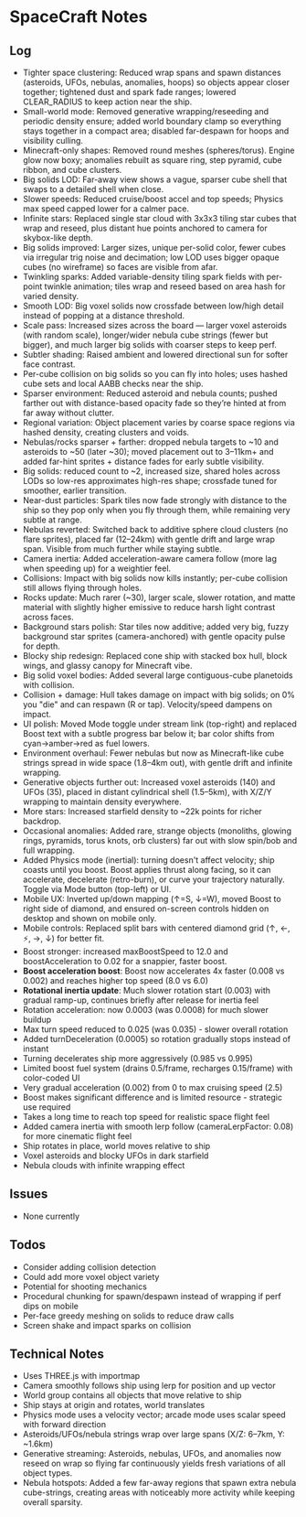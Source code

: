 # SpaceCraft Notes

## Log
- Tighter space clustering: Reduced wrap spans and spawn distances (asteroids, UFOs, nebulas, anomalies, hoops) so objects appear closer together; tightened dust and spark fade ranges; lowered CLEAR_RADIUS to keep action near the ship.
 - Small-world mode: Removed generative wrapping/reseeding and periodic density ensure; added world boundary clamp so everything stays together in a compact area; disabled far-despawn for hoops and visibility culling.
- Minecraft-only shapes: Removed round meshes (spheres/torus). Engine glow now boxy; anomalies rebuilt as square ring, step pyramid, cube ribbon, and cube clusters.
- Big solids LOD: Far-away view shows a vague, sparser cube shell that swaps to a detailed shell when close.
- Slower speeds: Reduced cruise/boost accel and top speeds; Physics max speed capped lower for a calmer pace.
- Infinite stars: Replaced single star cloud with 3x3x3 tiling star cubes that wrap and reseed, plus distant hue points anchored to camera for skybox-like depth.
- Big solids improved: Larger sizes, unique per-solid color, fewer cubes via irregular trig noise and decimation; low LOD uses bigger opaque cubes (no wireframe) so faces are visible from afar.
- Twinkling sparks: Added variable-density tiling spark fields with per-point twinkle animation; tiles wrap and reseed based on area hash for varied density.
- Smooth LOD: Big voxel solids now crossfade between low/high detail instead of popping at a distance threshold.
- Scale pass: Increased sizes across the board — larger voxel asteroids (with random scale), longer/wider nebula cube strings (fewer but bigger), and much larger big solids with coarser steps to keep perf.
- Subtler shading: Raised ambient and lowered directional sun for softer face contrast.
- Per-cube collision on big solids so you can fly into holes; uses hashed cube sets and local AABB checks near the ship.
- Sparser environment: Reduced asteroid and nebula counts; pushed farther out with distance-based opacity fade so they’re hinted at from far away without clutter.
- Regional variation: Object placement varies by coarse space regions via hashed density, creating clusters and voids.
- Nebulas/rocks sparser + farther: dropped nebula targets to ~10 and asteroids to ~50 (later ~30); moved placement out to 3–11km+ and added far-hint sprites + distance fades for early subtle visibility.
- Big solids: reduced count to ~2, increased size, shared holes across LODs so low-res approximates high-res shape; crossfade tuned for smoother, earlier transition.
- Near-dust particles: Spark tiles now fade strongly with distance to the ship so they pop only when you fly through them, while remaining very subtle at range.
- Nebulas reverted: Switched back to additive sphere cloud clusters (no flare sprites), placed far (12–24km) with gentle drift and large wrap span. Visible from much further while staying subtle.
- Camera inertia: Added acceleration-aware camera follow (more lag when speeding up) for a weightier feel.
 - Collisions: Impact with big solids now kills instantly; per-cube collision still allows flying through holes.
 - Rocks update: Much rarer (~30), larger scale, slower rotation, and matte material with slightly higher emissive to reduce harsh light contrast across faces.
- Background stars polish: Star tiles now additive; added very big, fuzzy background star sprites (camera-anchored) with gentle opacity pulse for depth.
- Blocky ship redesign: Replaced cone ship with stacked box hull, block wings, and glassy canopy for Minecraft vibe.
- Big solid voxel bodies: Added several large contiguous-cube planetoids with collision.
- Collision + damage: Hull takes damage on impact with big solids; on 0% you "die" and can respawn (R or tap). Velocity/speed dampens on impact.
- UI polish: Moved Mode toggle under stream link (top-right) and replaced Boost text with a subtle progress bar below it; bar color shifts from cyan→amber→red as fuel lowers.
- Environment overhaul: Fewer nebulas but now as Minecraft-like cube strings spread in wide space (1.8–4km out), with gentle drift and infinite wrapping.
- Generative objects further out: Increased voxel asteroids (140) and UFOs (35), placed in distant cylindrical shell (1.5–5km), with X/Z/Y wrapping to maintain density everywhere.
- More stars: Increased starfield density to ~22k points for richer backdrop.
- Occasional anomalies: Added rare, strange objects (monoliths, glowing rings, pyramids, torus knots, orb clusters) far out with slow spin/bob and full wrapping.
- Added Physics mode (inertial): turning doesn't affect velocity; ship coasts until you boost. Boost applies thrust along facing, so it can accelerate, decelerate (retro-burn), or curve your trajectory naturally. Toggle via Mode button (top-left) or UI.
- Mobile UX: Inverted up/down mapping (↑=S, ↓=W), moved Boost to right side of diamond, and ensured on-screen controls hidden on desktop and shown on mobile only.
- Mobile controls: Replaced split bars with centered diamond grid (↑, ←, ⚡, →, ↓) for better fit.
- Boost stronger: increased maxBoostSpeed to 12.0 and boostAcceleration to 0.02 for a snappier, faster boost.
- **Boost acceleration boost**: Boost now accelerates 4x faster (0.008 vs 0.002) and reaches higher top speed (8.0 vs 6.0)
- **Rotational inertia update**: Much slower rotation start (0.003) with gradual ramp-up, continues briefly after release for inertia feel
- Rotation acceleration: now 0.0003 (was 0.0008) for much slower buildup
- Max turn speed reduced to 0.025 (was 0.035) - slower overall rotation
- Added turnDeceleration (0.0005) so rotation gradually stops instead of instant
- Turning decelerates ship more aggressively (0.985 vs 0.995)
- Limited boost fuel system (drains 0.5/frame, recharges 0.15/frame) with color-coded UI
- Very gradual acceleration (0.002) from 0 to max cruising speed (2.5)
- Boost makes significant difference and is limited resource - strategic use required
- Takes a long time to reach top speed for realistic space flight feel
- Added camera inertia with smooth lerp follow (cameraLerpFactor: 0.08) for more cinematic flight feel
- Ship rotates in place, world moves relative to ship
- Voxel asteroids and blocky UFOs in dark starfield
- Nebula clouds with infinite wrapping effect

## Issues
- None currently

## Todos
- Consider adding collision detection
- Could add more voxel object variety
- Potential for shooting mechanics
 - Procedural chunking for spawn/despawn instead of wrapping if perf dips on mobile
 - Per-face greedy meshing on solids to reduce draw calls
 - Screen shake and impact sparks on collision

## Technical Notes
- Uses THREE.js with importmap
- Camera smoothly follows ship using lerp for position and up vector
- World group contains all objects that move relative to ship
- Ship stays at origin and rotates, world translates
- Physics mode uses a velocity vector; arcade mode uses scalar speed with forward direction
 - Asteroids/UFOs/nebula strings wrap over large spans (X/Z: 6–7km, Y: ~1.6km)
- Generative streaming: Asteroids, nebulas, UFOs, and anomalies now reseed on wrap so flying far continuously yields fresh variations of all object types.
- Nebula hotspots: Added a few far-away regions that spawn extra nebula cube-strings, creating areas with noticeably more activity while keeping overall sparsity.
